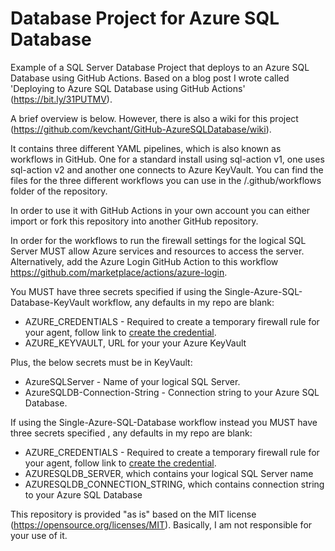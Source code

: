 # Database Project for Azure SQL Database

Example of a SQL Server Database Project that deploys to an Azure SQL Database using GitHub Actions. Based on a blog post I wrote called 'Deploying to Azure SQL Database using GitHub Actions' (https://bit.ly/31PUTMV).

A brief overview is below. However, there is also a wiki for this project (https://github.com/kevchant/GitHub-AzureSQLDatabase/wiki).

It contains three different YAML pipelines, which is also known as workflows in GitHub. One for a standard install using sql-action v1, one uses sql-action v2 and another one connects to Azure KeyVault. You can find the files for the three different workflows you can use in the /.github/workflows folder of the repository.

In order to use it with GitHub Actions in your own account you can either import or fork this repository into another GitHub repository.

In order for the workflows to run the firewall settings for the logical SQL Server MUST allow Azure services and resources to access the server. Alternatively, add the Azure Login GitHub Action to this workflow https://github.com/marketplace/actions/azure-login.

You MUST have three secrets specified if using the Single-Azure-SQL-Database-KeyVault workflow, any defaults in my repo are blank:

- AZURE_CREDENTIALS - Required to create a temporary firewall rule for your agent, follow link to [create the credential](https://bit.ly/3Mn5a53). 
- AZURE_KEYVAULT, URL for your your Azure KeyVault

Plus, the below secrets must be in KeyVault:

- AzureSQLServer - Name of your logical SQL Server. 
- AzureSQLDB-Connection-String - Connection string to your Azure SQL Database.

If using the Single-Azure-SQL-Database workflow instead you MUST have three secrets specified , any defaults in my repo are blank:

- AZURE_CREDENTIALS - Required to create a temporary firewall rule for your agent, follow link to [create the credential](https://bit.ly/3Mn5a53). 
- AZURESQLDB_SERVER, which contains your logical SQL Server name
- AZURESQLDB_CONNECTION_STRING, which contains connection string to your Azure SQL Database

This repository is provided "as is" based on the MIT license (https://opensource.org/licenses/MIT). Basically, I am not responsible for your use of it.
